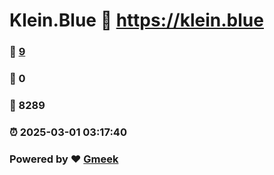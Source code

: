 # Klein.Blue :link: https://klein.blue 
### :page_facing_up: [9](https://klein.blue/tag.html) 
### :speech_balloon: 0 
### :hibiscus: 8289 
### :alarm_clock: 2025-03-01 03:17:40 
### Powered by :heart: [Gmeek](https://github.com/Meekdai/Gmeek)
